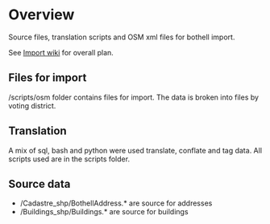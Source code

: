 # Overview
Source files, translation scripts and OSM xml files for bothell import.

See [Import wiki](https://wiki.openstreetmap.org/wiki/Bothell_import) for overall plan.
 
## Files for import
/scripts/osm folder contains files for import. The data is broken into files by voting
district.

## Translation
A mix of sql, bash and python were used translate, conflate and tag data.
All scripts used are in the scripts folder.

## Source data
  - /Cadastre_shp/BothellAddress.* are source for addresses
  - /Buildings_shp/Buildings.* are source for buildings

